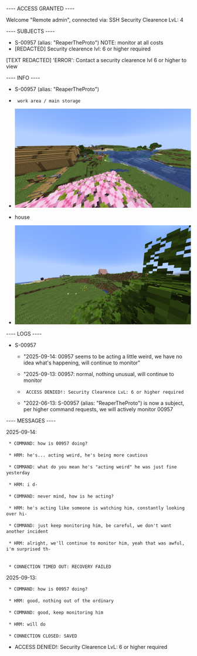 ---- ACCESS GRANTED ----

Welcome "Remote admin", connected via: SSH
Security Clearence LvL: 4






---- SUBJECTS ----
* S-00957 (alias: "ReaperTheProto")
     NOTE: monitor at all costs
* [REDACTED] Security clearence lvl: 6  or higher required

[TEXT REDACTED]
'ERROR': Contact a security clearence lvl 6 or higher to view






---- INFO ----
* S-00957 (alias: "ReaperTheProto")
*      work area / main storage
*    ![image_workarea.png](2025-09-14_20.36.45.png)

*    house
*    ![image_house.png](2025-09-14_20.51.00.png)




---- LOGS ----
* S-00957
  
     * "2025-09-14: 00957 seems to be acting a little weird, we have no idea what's happening, will continue to monitor"

     * "2025-09-13: 00957: normal, nothing unusual, will continue to monitor
 
     *      ACCESS DENIED!: Security Clearence LvL: 6 or higher required
 

     * "2022-06-13: S-00957 (alias: "ReaperTheProto") is now a subject, per higher command requests, we will actively monitor 00957
 





---- MESSAGES ----

2025-09-14: 

     * COMMAND: how is 00957 doing?
     
     * HRM: he's... acting weird, he's being more cautious
     
     * COMMAND: what do you mean he's "acting weird" he was just fine yesterday

     * HRM: i d- 
     
     * COMMAND: never mind, how is he acting?
     
     * HRM: he's acting like someone is watching him, constantly looking over hi-
     
     * COMMAND: just keep monitoring him, be careful, we don't want another incident
     
     * HRM: alright, we'll continue to monitor him, yeah that was awful, i'm surprised th-
     

     * CONNECTION TIMED OUT: RECOVERY FAILED


2025-09-13: 

     * COMMAND: how is 00957 doing?
     
     * HRM: good, nothing out of the ordinary
     
     * COMMAND: good, keep monitoring him
     
     * HRM: will do

     * CONNECTION CLOSED: SAVED


* ACCESS DENIED!: Security Clearence LvL: 6 or higher required















